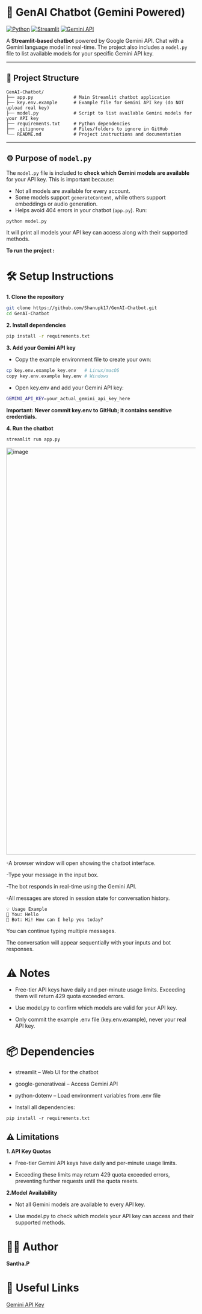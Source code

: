 # 🤖 GenAI Chatbot (Gemini Powered)

[![Python](https://img.shields.io/badge/Python-3.12-blue)](https://www.python.org/)
[![Streamlit](https://img.shields.io/badge/Streamlit-✔️-green)](https://streamlit.io/)
[![Gemini API](https://img.shields.io/badge/Gemini-API-orange)](https://ai.google.com/)

A **Streamlit-based chatbot** powered by Google Gemini API. Chat with a Gemini language model in real-time. The project also includes a `model.py` file to list available models for your specific Gemini API key.

---

## 📂 Project Structure

```text
GenAI-Chatbot/
├── app.py               # Main Streamlit chatbot application
├── key.env.example      # Example file for Gemini API key (do NOT upload real key)
├── model.py             # Script to list available Gemini models for your API key
├── requirements.txt     # Python dependencies
├── .gitignore           # Files/folders to ignore in GitHub
└── README.md            # Project instructions and documentation
```


---

## ⚙️ Purpose of `model.py`

The `model.py` file is included to **check which Gemini models are available** for your API key. This is important because:

- Not all models are available for every account.  
- Some models support `generateContent`, while others support embeddings or audio generation.  
- Helps avoid 404 errors in your chatbot (`app.py`).
 Run:
```bash
python model.py
```

It will print all models your API key can access along with their supported methods.

**To run the project :**

# 🛠 Setup Instructions

**1. Clone the repository**
 ```bash
git clone https://github.com/Shanupk17/GenAI-Chatbot.git
cd GenAI-Chatbot
```

**2. Install dependencies**
```bash
pip install -r requirements.txt
```

**3. Add your Gemini API key**

- Copy the example environment file to create your own:
```bash
cp key.env.example key.env   # Linux/macOS
copy key.env.example key.env # Windows
```
- Open key.env and add your Gemini API key:
```bash
GEMINI_API_KEY=your_actual_gemini_api_key_here
```
**Important: Never commit key.env to GitHub; it contains sensitive credentials.**

**4. Run the chatbot**
```bash
streamlit run app.py
```
<img width="1920" height="1080" alt="image" src="https://github.com/user-attachments/assets/8ae94529-673b-481d-a4ec-2a29bda2c84b" />


-A browser window will open showing the chatbot interface.

-Type your message in the input box.

-The bot responds in real-time using the Gemini API.

-All messages are stored in session state for conversation history.
```
💡 Usage Example
🧑 You: Hello
🤖 Bot: Hi! How can I help you today?

```
You can continue typing multiple messages.

The conversation will appear sequentially with your inputs and bot responses.

# ⚠️ Notes

- Free-tier API keys have daily and per-minute usage limits. Exceeding them will return 429 quota exceeded errors.

- Use model.py to confirm which models are valid for your API key.

- Only commit the example .env file (key.env.example), never your real API key.

# 📦 Dependencies

- streamlit – Web UI for the chatbot

- google-generativeai – Access Gemini API

- python-dotenv – Load environment variables from .env file

- Install all dependencies:
```
pip install -r requirements.txt
```

## ⚠️ Limitations

**1. API Key Quotas**

- Free-tier Gemini API keys have daily and per-minute usage limits.

- Exceeding these limits may return 429 quota exceeded errors, preventing further requests until the quota resets.

**2.Model Availability**

- Not all Gemini models are available to every API key.

- Use model.py to check which models your API key can access and their supported methods.

# 👨‍💻 Author

**Santha.P**

# 🔗 Useful Links

[Gemini API Key](https://aistudio.google.com/apikey)



